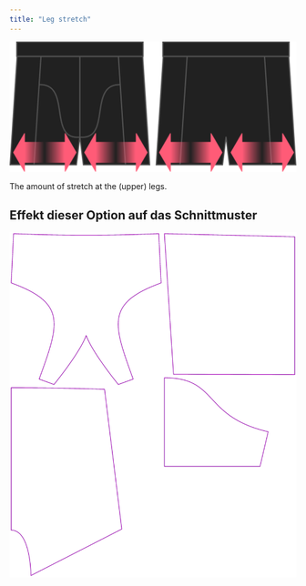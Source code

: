 ```yaml
---
title: "Leg stretch"
---
```


![The leg stretch option on Bruce](./legstretch.svg)

The amount of stretch at the (upper) legs.

## Effekt dieser Option auf das Schnittmuster

![This image shows the effect of this option by superimposing several variants that have a different value for this option](bruce_legstretch_sample.svg "Effect of this option on the pattern")
